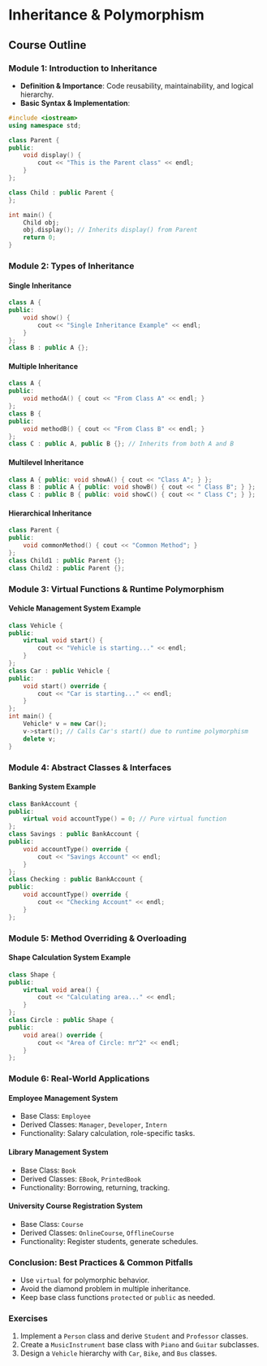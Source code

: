 # **Inheritance & Polymorphism**

## **Course Outline**

### **Module 1: Introduction to Inheritance**
- **Definition & Importance**: Code reusability, maintainability, and logical hierarchy.
- **Basic Syntax & Implementation**:

```cpp
#include <iostream>
using namespace std;

class Parent {
public:
    void display() {
        cout << "This is the Parent class" << endl;
    }
};

class Child : public Parent {
};

int main() {
    Child obj;
    obj.display(); // Inherits display() from Parent
    return 0;
}
```

### **Module 2: Types of Inheritance**

#### **Single Inheritance**
```cpp
class A {
public:
    void show() {
        cout << "Single Inheritance Example" << endl;
    }
};
class B : public A {};
```

#### **Multiple Inheritance**
```cpp
class A {
public:
    void methodA() { cout << "From Class A" << endl; }
};
class B {
public:
    void methodB() { cout << "From Class B" << endl; }
};
class C : public A, public B {}; // Inherits from both A and B
```

#### **Multilevel Inheritance**
```cpp
class A { public: void showA() { cout << "Class A"; } };
class B : public A { public: void showB() { cout << " Class B"; } };
class C : public B { public: void showC() { cout << " Class C"; } };
```

#### **Hierarchical Inheritance**
```cpp
class Parent {
public:
    void commonMethod() { cout << "Common Method"; }
};
class Child1 : public Parent {};
class Child2 : public Parent {};
```

### **Module 3: Virtual Functions & Runtime Polymorphism**

#### **Vehicle Management System Example**
```cpp
class Vehicle {
public:
    virtual void start() {
        cout << "Vehicle is starting..." << endl;
    }
};
class Car : public Vehicle {
public:
    void start() override {
        cout << "Car is starting..." << endl;
    }
};
int main() {
    Vehicle* v = new Car();
    v->start(); // Calls Car's start() due to runtime polymorphism
    delete v;
}
```

### **Module 4: Abstract Classes & Interfaces**

#### **Banking System Example**
```cpp
class BankAccount {
public:
    virtual void accountType() = 0; // Pure virtual function
};
class Savings : public BankAccount {
public:
    void accountType() override {
        cout << "Savings Account" << endl;
    }
};
class Checking : public BankAccount {
public:
    void accountType() override {
        cout << "Checking Account" << endl;
    }
};
```

### **Module 5: Method Overriding & Overloading**

#### **Shape Calculation System Example**
```cpp
class Shape {
public:
    virtual void area() {
        cout << "Calculating area..." << endl;
    }
};
class Circle : public Shape {
public:
    void area() override {
        cout << "Area of Circle: πr^2" << endl;
    }
};
```

### **Module 6: Real-World Applications**

#### **Employee Management System**
- Base Class: `Employee`
- Derived Classes: `Manager`, `Developer`, `Intern`
- Functionality: Salary calculation, role-specific tasks.

#### **Library Management System**
- Base Class: `Book`
- Derived Classes: `EBook`, `PrintedBook`
- Functionality: Borrowing, returning, tracking.

#### **University Course Registration System**
- Base Class: `Course`
- Derived Classes: `OnlineCourse`, `OfflineCourse`
- Functionality: Register students, generate schedules.

### **Conclusion: Best Practices & Common Pitfalls**
- Use `virtual` for polymorphic behavior.
- Avoid the diamond problem in multiple inheritance.
- Keep base class functions `protected` or `public` as needed.

### **Exercises**
1. Implement a `Person` class and derive `Student` and `Professor` classes.
2. Create a `MusicInstrument` base class with `Piano` and `Guitar` subclasses.
3. Design a `Vehicle` hierarchy with `Car`, `Bike`, and `Bus` classes.

